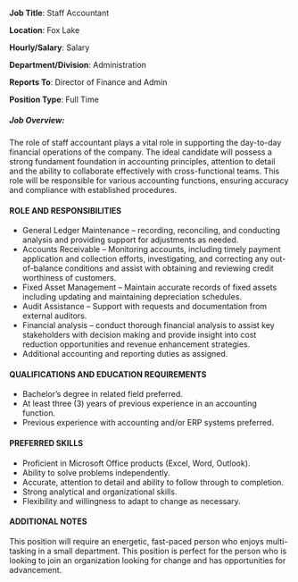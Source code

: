 __Job Title__:	Staff Accountant

__Location__:	Fox Lake

__Hourly/Salary__:	Salary

__Department/Division__:	Administration

__Reports To__:	Director of Finance and Admin

__Position Type__:	Full Time

##### Job Overview:
The role of staff accountant plays a vital role in supporting the day-to-day financial operations of the company. The ideal candidate will possess a strong fundament foundation in accounting principles, attention to detail and the ability to collaborate effectively with cross-functional teams. This role will be responsible for various accounting functions, ensuring accuracy and compliance with established procedures.
		
#### ROLE AND RESPONSIBILITIES
+ General Ledger Maintenance – recording, reconciling, and conducting analysis and providing support for adjustments as needed. 
+ Accounts Receivable – Monitoring accounts, including timely payment application and collection efforts, investigating, and correcting any out-of-balance conditions and assist with obtaining and reviewing credit worthiness of customers.
+ Fixed Asset Management – Maintain accurate records of fixed assets including updating and maintaining depreciation schedules. 
+ Audit Assistance – Support with requests and documentation from external auditors.
+ Financial analysis – conduct thorough financial analysis to assist key stakeholders with decision making and provide insight into cost reduction opportunities and revenue enhancement strategies.
+ Additional accounting and reporting duties as assigned.

#### QUALIFICATIONS AND EDUCATION REQUIREMENTS
+ Bachelor’s degree in related field preferred.
+ At least three (3) years of previous experience in an accounting function.
+ Previous experience with accounting and/or ERP systems preferred.

#### PREFERRED SKILLS
+ Proficient in Microsoft Office products (Excel, Word, Outlook).
+ Ability to solve problems independently.
+ Accurate, attention to detail and ability to follow through to completion.
+ Strong analytical and organizational skills.
+ Flexibility and willingness to adapt to change as necessary. 

#### ADDITIONAL NOTES 
This position will require an energetic, fast-paced person who enjoys multi-tasking in a small department. This position is perfect for the person who is looking to join an organization looking for change and has opportunities for advancement. 
	